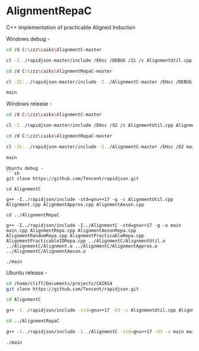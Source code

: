 # AlignmentRepaC

C++ implementation of practicable Aligned Induction 

Windows debug -
```sh
cd /d C:\zzz\caiks\AlignmentC-master

cl -I../rapidjson-master/include /EHsc /DEBUG /Zi /c AlignmentUtil.cpp Alignment.cpp AlignmentApprox.cpp AlignmentAeson.cpp 

cd /d C:\zzz\caiks\AlignmentRepaC-master

cl -IC:../rapidjson-master/include -I../AlignmentC-master /EHsc /DEBUG /Zi main.cpp AlignmentRepa.cpp AlignmentAesonRepa.cpp AlignmentRandomRepa.cpp AlignmentPracticableRepa.cpp AlignmentPracticableIORepa.cpp ../AlignmentC-master/AlignmentUtil.obj ../AlignmentC-master/Alignment.obj ../AlignmentC-master/AlignmentApprox.obj ../AlignmentC-master/AlignmentAeson.obj 

main
```
Windows release -
```sh
cd /d C:\zzz\caiks\AlignmentC-master

cl -I../rapidjson-master/include /EHsc /O2 /c AlignmentUtil.cpp Alignment.cpp AlignmentApprox.cpp AlignmentAeson.cpp 

cd /d C:\zzz\caiks\AlignmentRepaC-master

cl -IC:../rapidjson-master/include -I../AlignmentC-master /EHsc /O2 main.cpp AlignmentRepa.cpp AlignmentAesonRepa.cpp AlignmentRandomRepa.cpp AlignmentPracticableRepa.cpp AlignmentPracticableIORepa.cpp ../AlignmentC-master/AlignmentUtil.obj ../AlignmentC-master/Alignment.obj ../AlignmentC-master/AlignmentApprox.obj ../AlignmentC-master/AlignmentAeson.obj 

main
```
```
Ubuntu debug -
```sh
git clone https://github.com/Tencent/rapidjson.git

cd AlignmentC

g++ -I../rapidjson/include -std=gnu++17 -g -c AlignmentUtil.cpp Alignment.cpp AlignmentApprox.cpp AlignmentAeson.cpp 

cd ../AlignmentRepaC

g++ -I../rapidjson/include -I../AlignmentC -std=gnu++17 -g -o main main.cpp AlignmentRepa.cpp AlignmentAesonRepa.cpp AlignmentRandomRepa.cpp AlignmentPracticableRepa.cpp AlignmentPracticableIORepa.cpp ../AlignmentC/AlignmentUtil.o ../AlignmentC/Alignment.o ../AlignmentC/AlignmentApprox.o ../AlignmentC/AlignmentAeson.o

./main

```
Ubuntu release -
```sh
cd /home/cliff/Documents/projects/CAIKS4
git clone https://github.com/Tencent/rapidjson.git

cd AlignmentC

g++ -I../rapidjson/include -std=gnu++17 -O3 -c AlignmentUtil.cpp Alignment.cpp AlignmentApprox.cpp AlignmentAeson.cpp 

cd ../AlignmentRepaC

g++ -I../rapidjson/include -I../AlignmentC -std=gnu++17 -O3 -o main main.cpp AlignmentRepa.cpp AlignmentAesonRepa.cpp AlignmentRandomRepa.cpp AlignmentPracticableRepa.cpp AlignmentPracticableIORepa.cpp ../AlignmentC/AlignmentUtil.o ../AlignmentC/Alignment.o ../AlignmentC/AlignmentApprox.o ../AlignmentC/AlignmentAeson.o

./main


```
